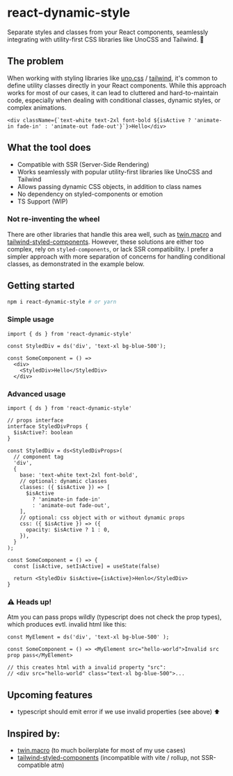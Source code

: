 # react-dynamic-style

Separate styles and classes from your React components, seamlessly integrating with utility-first CSS libraries like UnoCSS and Tailwind. 🫰

## The problem

When working with styling libraries like [uno.css](https://unocss.dev/) / [tailwind](https://tailwindcss.com/), it's common to define utility classes directly in your React components. While this approach works for most of our cases, it can lead to cluttered and hard-to-maintain code, especially when dealing with conditional classes, dynamic styles, or complex animations.

```tsx
<div className={`text-white text-2xl font-bold ${isActive ? 'animate-in fade-in' : 'animate-out fade-out'}`}>Hello</div>
```

## What the tool does

- Compatible with SSR (Server-Side Rendering)
- Works seamlessly with popular utility-first libraries like UnoCSS and Tailwind
- Allows passing dynamic CSS objects, in addition to class names
- No dependency on styled-components or emotion
- TS Support (WIP)

### Not re-inventing the wheel

There are other libraries that handle this area well, such as [twin.macro](https://github.com/ben-rogerson/twin.macro)  and [tailwind-styled-components](https://github.com/MathiasGilson/tailwind-styled-component). However, these solutions are either too complex, rely on `styled-components`, or lack SSR compatibility. I prefer a simpler approach with more separation of concerns for handling conditional classes, as demonstrated in the example below.

## Getting started

```bash
npm i react-dynamic-style # or yarn
```

### Simple usage

```tsx
import { ds } from 'react-dynamic-style'

const StyledDiv = ds('div', 'text-xl bg-blue-500');

const SomeComponent = () => 
  <div>
    <StyledDiv>Hello</StyledDiv>
  </div>
```

### Advanced usage

```tsx
import { ds } from 'react-dynamic-style'

// props interface
interface StyledDivProps {
  $isActive?: boolean
}

const StyledDiv = ds<StyledDivProps>(
  // component tag
  'div',
  {
    base: 'text-white text-2xl font-bold',
    // optional: dynamic classes
    classes: ({ $isActive }) => [
      $isActive
        ? 'animate-in fade-in'
        : 'animate-out fade-out',
    ],
    // optional: css object with or without dynamic props
    css: ({ $isActive }) => ({
      opacity: $isActive ? 1 : 0,
    }),
  }
);

const SomeComponent = () => {
  const [isActive, setIsActive] = useState(false)

  return <StyledDiv $isActive={isActive}>Henlo</StyledDiv>
}
```

### ⚠️ Heads up!

Atm you can pass props wildly (typescript does not check the prop types), which produces evtl. invalid html like this:

```tsx
const MyElement = ds('div', 'text-xl bg-blue-500' );

const SomeComponent = () => <MyElement src="hello-world">Invalid src prop pass</MyElement>

// this creates html with a invalid property "src":
// <div src="hello-world" class="text-xl bg-blue-500">...
```

## Upcoming features
- typescript should emit error if we use invalid properties (see above) ⬆️

## Inspired by:
- [twin.macro](https://github.com/ben-rogerson/twin.macro)
(to much boilerplate for most of my use cases)
- [tailwind-styled-components](https://github.com/MathiasGilson/tailwind-styled-component)
(incompatible with vite / rollup, not SSR-compatible atm)